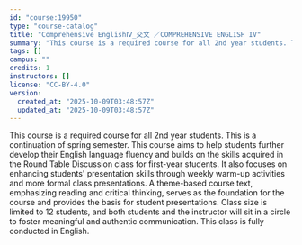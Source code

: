 ```yaml
---
id: "course:19950"
type: "course-catalog"
title: "Comprehensive EnglishⅣ_交文 ／COMPREHENSIVE ENGLISH IV"
summary: "This course is a required course for all 2nd year students. This is a continuation of spring semester. This course aims …"
tags: []
campus: ""
credits: 1
instructors: []
license: "CC-BY-4.0"
version:
  created_at: "2025-10-09T03:48:57Z"
  updated_at: "2025-10-09T03:48:57Z"
---
```

This course is a required course for all 2nd year students. This is a continuation of spring semester. This course aims to help students further develop their English language fluency and builds on the skills acquired in the Round Table Discussion class for first-year students. It also focuses on enhancing students' presentation skills through weekly warm-up activities and more formal class presentations. A theme-based course text, emphasizing reading and critical thinking, serves as the foundation for the course and provides the basis for student presentations. Class size is limited to 12 students, and both students and the instructor will sit in a circle to foster meaningful and authentic communication. This class is fully conducted in English.
